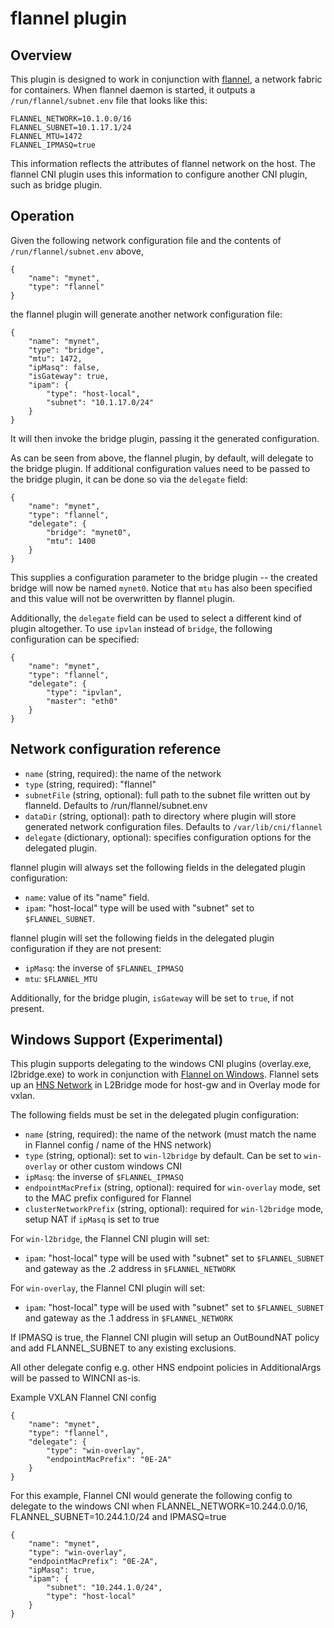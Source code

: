 # flannel plugin

## Overview
This plugin is designed to work in conjunction with [flannel](https://github.com/coreos/flannel), a network fabric for containers.
When flannel daemon is started, it outputs a `/run/flannel/subnet.env` file that looks like this:
```
FLANNEL_NETWORK=10.1.0.0/16
FLANNEL_SUBNET=10.1.17.1/24
FLANNEL_MTU=1472
FLANNEL_IPMASQ=true
```

This information reflects the attributes of flannel network on the host.
The flannel CNI plugin uses this information to configure another CNI plugin, such as bridge plugin.

## Operation
Given the following network configuration file and the contents of `/run/flannel/subnet.env` above,
```
{
	"name": "mynet",
	"type": "flannel"
}
```
the flannel plugin will generate another network configuration file:
```
{
	"name": "mynet",
	"type": "bridge",
	"mtu": 1472,
	"ipMasq": false,
	"isGateway": true,
	"ipam": {
		"type": "host-local",
		"subnet": "10.1.17.0/24"
	}
}
```

It will then invoke the bridge plugin, passing it the generated configuration.

As can be seen from above, the flannel plugin, by default, will delegate to the bridge plugin.
If additional configuration values need to be passed to the bridge plugin, it can be done so via the `delegate` field:
```
{
	"name": "mynet",
	"type": "flannel",
	"delegate": {
		"bridge": "mynet0",
		"mtu": 1400
	}
}
```

This supplies a configuration parameter to the bridge plugin -- the created bridge will now be named `mynet0`.
Notice that `mtu` has also been specified and this value will not be overwritten by flannel plugin.

Additionally, the `delegate` field can be used to select a different kind of plugin altogether.
To use `ipvlan` instead of `bridge`, the following configuration can be specified:

```
{
	"name": "mynet",
	"type": "flannel",
	"delegate": {
		"type": "ipvlan",
		"master": "eth0"
	}
}
```

## Network configuration reference

* `name` (string, required): the name of the network
* `type` (string, required): "flannel"
* `subnetFile` (string, optional): full path to the subnet file written out by flanneld. Defaults to /run/flannel/subnet.env
* `dataDir` (string, optional): path to directory where plugin will store generated network configuration files. Defaults to `/var/lib/cni/flannel`
* `delegate` (dictionary, optional): specifies configuration options for the delegated plugin.

flannel plugin will always set the following fields in the delegated plugin configuration:

* `name`: value of its "name" field.
* `ipam`: "host-local" type will be used with "subnet" set to `$FLANNEL_SUBNET`.

flannel plugin will set the following fields in the delegated plugin configuration if they are not present:
* `ipMasq`: the inverse of `$FLANNEL_IPMASQ`
* `mtu`: `$FLANNEL_MTU`

Additionally, for the bridge plugin, `isGateway` will be set to `true`, if not present.

## Windows Support (Experimental)
This plugin supports delegating to the windows CNI plugins (overlay.exe, l2bridge.exe) to work in conjunction with [Flannel on Windows](https://github.com/coreos/flannel/issues/833). 
Flannel sets up an [HNS Network](https://docs.microsoft.com/en-us/virtualization/windowscontainers/container-networking/architecture) in L2Bridge mode for host-gw and in Overlay mode for vxlan. 

The following fields must be set in the delegated plugin configuration:
* `name` (string, required): the name of the network (must match the name in Flannel config / name of the HNS network)
* `type` (string, optional): set to `win-l2bridge` by default. Can be set to `win-overlay` or other custom windows CNI
* `ipMasq`: the inverse of `$FLANNEL_IPMASQ`
* `endpointMacPrefix` (string, optional): required for `win-overlay` mode, set to the MAC prefix configured for Flannel  
* `clusterNetworkPrefix` (string, optional): required for `win-l2bridge` mode, setup NAT if `ipMasq` is set to true

For `win-l2bridge`, the Flannel CNI plugin will set:
* `ipam`: "host-local" type will be used with "subnet" set to `$FLANNEL_SUBNET` and gateway as the .2 address in `$FLANNEL_NETWORK`

For `win-overlay`, the Flannel CNI plugin will set:
* `ipam`: "host-local" type will be used with "subnet" set to `$FLANNEL_SUBNET` and gateway as the .1 address in `$FLANNEL_NETWORK`

If IPMASQ is true, the Flannel CNI plugin will setup an OutBoundNAT policy and add FLANNEL_SUBNET to any existing exclusions.

All other delegate config e.g. other HNS endpoint policies in AdditionalArgs will be passed to WINCNI as-is.    

Example VXLAN Flannel CNI config
```
{
	"name": "mynet",
	"type": "flannel",
	"delegate": {
		"type": "win-overlay",
		"endpointMacPrefix": "0E-2A"
	}
}
```

For this example, Flannel CNI would generate the following config to delegate to the windows CNI when FLANNEL_NETWORK=10.244.0.0/16, FLANNEL_SUBNET=10.244.1.0/24 and IPMASQ=true
```
{
	"name": "mynet",
	"type": "win-overlay",
	"endpointMacPrefix": "0E-2A",
	"ipMasq": true,
	"ipam": {
		"subnet": "10.244.1.0/24",
		"type": "host-local"
	}
}
```
